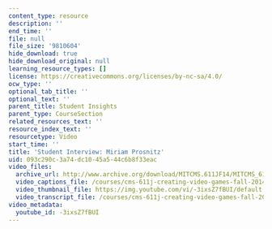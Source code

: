 ```yaml
---
content_type: resource
description: ''
end_time: ''
file: null
file_size: '9810604'
hide_download: true
hide_download_original: null
learning_resource_types: []
license: https://creativecommons.org/licenses/by-nc-sa/4.0/
ocw_type: ''
optional_tab_title: ''
optional_text: ''
parent_title: Student Insights
parent_type: CourseSection
related_resources_text: ''
resource_index_text: ''
resourcetype: Video
start_time: ''
title: 'Student Interview: Miriam Prosnitz'
uid: 093c290c-3a74-dc10-45a5-44c6b8f33eac
video_files:
  archive_url: http://www.archive.org/download/MITCMS.611JF14/MITCMS_611JF14_Miriam_Proznitz_300k.mp4
  video_captions_file: /courses/cms-611j-creating-video-games-fall-2014/798af0910bed590ba8b60b835393d566_-3ixsZ7fBUI.vtt
  video_thumbnail_file: https://img.youtube.com/vi/-3ixsZ7fBUI/default.jpg
  video_transcript_file: /courses/cms-611j-creating-video-games-fall-2014/222452008328419681244b6dfdbbd2eb_-3ixsZ7fBUI.pdf
video_metadata:
  youtube_id: -3ixsZ7fBUI
---
```


